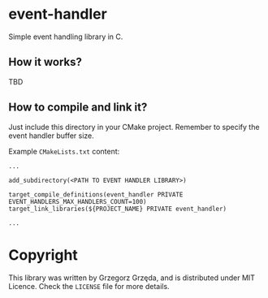 # event-handler
Simple event handling library in C.

## How it works?
TBD

## How to compile and link it?

Just include this directory in your CMake project. Remember to specify the event handler buffer size.

Example `CMakeLists.txt` content:
```
...

add_subdirectory(<PATH TO EVENT HANDLER LIBRARY>)

target_compile_definitions(event_handler PRIVATE EVENT_HANDLERS_MAX_HANDLERS_COUNT=100)
target_link_libraries(${PROJECT_NAME} PRIVATE event_handler)

...
```

# Copyright
This library was written by Grzegorz Grzęda, and is distributed under MIT Licence. Check the `LICENSE` file for
more details.